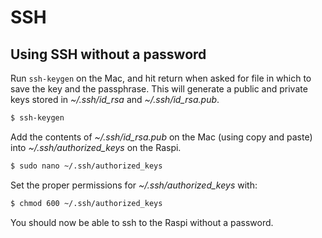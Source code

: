 # SSH 

## Using SSH without a password

Run `ssh-keygen` on the Mac, and hit return when asked for file in which to save the key and the passphrase.
This will generate a public and private keys stored in *~/.ssh/id_rsa* and *~/.ssh/id_rsa.pub*.

```bash
$ ssh-keygen
```

Add the contents of *~/.ssh/id_rsa.pub* on the Mac (using copy and paste) 
into *~/.ssh/authorized_keys* on the Raspi.

```bash
$ sudo nano ~/.ssh/authorized_keys
```

Set the proper permissions for *~/.ssh/authorized_keys* with:

```bash
$ chmod 600 ~/.ssh/authorized_keys
```

You should now be able to ssh to the Raspi without a password.
